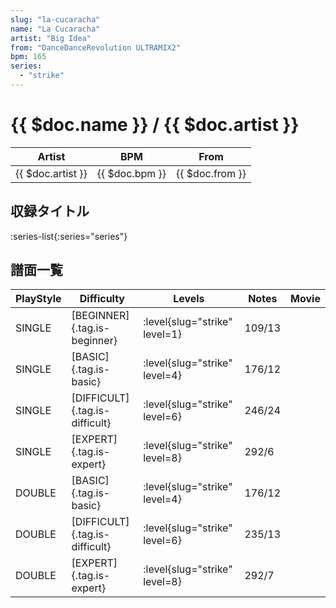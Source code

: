 ```yaml
---
slug: "la-cucaracha"
name: "La Cucaracha"
artist: "Big Idea"
from: "DanceDanceRevolution ULTRAMIX2"
bpm: 165
series:
  - "strike"
---
```


# {{ $doc.name }} / {{ $doc.artist }}

|Artist|BPM|From|
|------|---|----|
|{{ $doc.artist }}|{{ $doc.bpm }}|{{ $doc.from }}|

## 収録タイトル

:series-list{:series="series"}

## 譜面一覧

|PlayStyle|Difficulty|Levels|Notes|Movie|
|---------|----------|------|-----|-----|
|SINGLE|[BEGINNER]{.tag.is-beginner}|<div class="field is-grouped is-grouped-multiline"> :level{slug="strike" level=1}</div>|109/13||
|SINGLE|[BASIC]{.tag.is-basic}|<div class="field is-grouped is-grouped-multiline"> :level{slug="strike" level=4}</div>|176/12||
|SINGLE|[DIFFICULT]{.tag.is-difficult}|<div class="field is-grouped is-grouped-multiline"> :level{slug="strike" level=6}</div>|246/24||
|SINGLE|[EXPERT]{.tag.is-expert}|<div class="field is-grouped is-grouped-multiline"> :level{slug="strike" level=8}</div>|292/6||
|DOUBLE|[BASIC]{.tag.is-basic}|<div class="field is-grouped is-grouped-multiline"> :level{slug="strike" level=4}</div>|176/12||
|DOUBLE|[DIFFICULT]{.tag.is-difficult}|<div class="field is-grouped is-grouped-multiline"> :level{slug="strike" level=6}</div>|235/13||
|DOUBLE|[EXPERT]{.tag.is-expert}|<div class="field is-grouped is-grouped-multiline"> :level{slug="strike" level=8}</div>|292/7||
